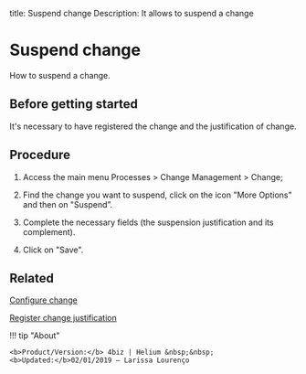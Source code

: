 title: Suspend change
Description: It allows to suspend a change

# Suspend change

How to suspend a change.

Before getting started
----------------

It's necessary to have registered the change and the justification of change.

Procedure
------------

1.  Access the main menu Processes \>
    Change Management \> Change;

2.  Find the change you want to suspend, click on the icon "More Options" and then on "Suspend”.

3.  Complete the necessary fields (the suspension justification and its complement).

4.  Click on "Save".

Related
-----------

[Configure change](/en-us/4biz-helium/processes/change/use/register-change.html)

[Register change justification](/en-us/4biz-helium/processes/change/configuration/change-justification.html)

!!! tip "About"

    <b>Product/Version:</b> 4biz | Helium &nbsp;&nbsp;
    <b>Updated:</b>02/01/2019 – Larissa Lourenço
